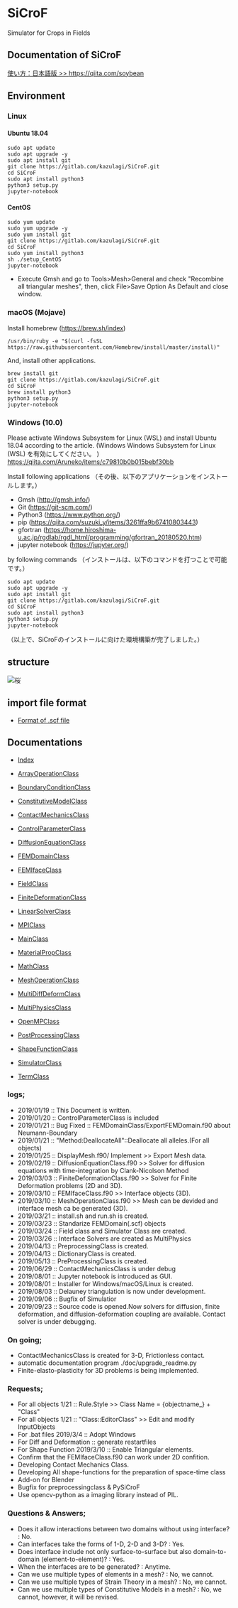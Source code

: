 # SiCroF

Simulator for Crops in Fields

## Documentation of SiCroF

[使い方：日本語版 >> ](https://qiita.com/soybean) https://qiita.com/soybean

## Environment

### Linux 

#### Ubuntu 18.04

```
sudo apt update
sudo apt upgrade -y
sudo apt install git
git clone https://gitlab.com/kazulagi/SiCroF.git
cd SiCroF
sudo apt install python3
python3 setup.py
jupyter-notebook
```

#### CentOS

```
sudo yum update
sudo yum upgrade -y
sudo yum install git
git clone https://gitlab.com/kazulagi/SiCroF.git
cd SiCroF
sudo yum install python3
sh ./setup_CentOS
jupyter-notebook
```

- Execute Gmsh and go to Tools>Mesh>General and check "Recombine all triangular meshes", then, click File>Save Option As Default  and close window.

### macOS (Mojave)


Install homebrew (https://brew.sh/index)

```
/usr/bin/ruby -e "$(curl -fsSL https://raw.githubusercontent.com/Homebrew/install/master/install)"

```

And, install other applications.


```
brew install git
git clone https://gitlab.com/kazulagi/SiCroF.git
cd SiCroF
brew install python3
python3 setup.py
jupyter-notebook
```

### Windows (10.0)

Please activate Windows Subsystem for Linux (WSL) and install Ubuntu 18.04 according to the article.
(Windows Windows Subsystem for Linux (WSL) を有効にしてください。 )
https://qiita.com/Aruneko/items/c79810b0b015bebf30bb

Install following applications 
（その後、以下のアプリケーションをインストールします。）
- Gmsh (http://gmsh.info/)
- Git (https://git-scm.com/)
- Python3 (https://www.python.org/)
- pip (https://qiita.com/suzuki_y/items/3261ffa9b67410803443)
- gfortran (https://home.hiroshima-u.ac.jp/rgdlab/rgdl_html/programming/gfortran_20180520.htm)
- jupyter notebook (https://jupyter.org/)

by following commands
（インストールは、以下のコマンドを打つことで可能です。）

```
sudo apt update
sudo apt upgrade -y
sudo apt install git
git clone https://gitlab.com/kazulagi/SiCroF.git
cd SiCroF
sudo apt install python3
python3 setup.py
jupyter-notebook
```

（以上で、SiCroFのインストールに向けた環境構築が完了しました。）

## structure
![桜](doc/UML.png)


## import file format   
- [Format of .scf file](doc/InputFileFormat.md)


## Documentations
* [Index](doc/index)   

* [ArrayOperationClass](doc/ArrayOperationClass.md)     

* [BoundaryConditionClass](doc/BoundaryConditionClass.md)       

* [ConstitutiveModelClass](doc/ConstitutiveModelClass.md)       

* [ContactMechanicsClass](doc/ContactMechanicsClass.md)        

* [ControlParameterClass](doc/ControlParameterClass.md)        

* [DiffusionEquationClass](doc/DiffusionEquationClass.md)       

* [FEMDomainClass](doc/FEMDomainClass.md)               

* [FEMIfaceClass](doc/FEMIfaceClass.md)                

* [FieldClass](doc/FieldClass.md)                   

* [FiniteDeformationClass](doc/FiniteDeformationClass.md)      

* [LinearSolverClass](doc/LinearSolverClass.md)            

* [MPIClass](doc/MPIClass.md)                     

* [MainClass](doc/MainClass.md)                    

* [MaterialPropClass](doc/MaterialPropClass.md)            

* [MathClass](doc/MathClass.md)                    

* [MeshOperationClass](doc/MeshOperationClass.md)           

* [MultiDiffDeformClass](doc/MultiDiffDeformClass.md)         

* [MultiPhysicsClass](doc/MultiPhysicsClass.md)            

* [OpenMPClass](doc/OpenMPClass.md)                  

* [PostProcessingClass](doc/PostProcessingClass.md)          

* [ShapeFunctionClass](doc/ShapeFunctionClass.md)           

* [SimulatorClass](doc/SimulatorClass.md)               

* [TermClass](doc/TermClass)                    



### logs;

- 2019/01/19 :: This Document is written.
- 2019/01/20 :: ControlParameterClass is included
- 2019/01/21 :: Bug Fixed :: FEMDomainClass/ExportFEMDomain.f90 about Neumann-Boundary
- 2019/01/21 :: "Method:DeallocateAll"::Deallocate all alleles.(For all objects)
- 2019/01/25 :: DisplayMesh.f90/ Implement >> Export Mesh data.
- 2019/02/19 :: DiffusionEquationClass.f90 >> Solver for diffusion equations with time-integration by Clank-Nicolson Method
- 2019/03/03 :: FiniteDeformationClass.f90 >> Solver for Finite Deformation problems (2D and 3D). 
- 2019/03/10 :: FEMIfaceClass.f90 >> Interface objects (3D).
- 2019/03/10 :: MeshOperationClass.f90 >> Mesh can be devided and interface mesh ca be generated (3D).
- 2019/03/21 :: install.sh and run.sh is created.
- 2019/03/23 :: Standarize FEMDomain(.scf) objects
- 2019/03/24 :: Field class and Simulator Class are created.
- 2019/03/26 :: Interface Solvers are created as MultiPhysics
- 2019/04/13 :: PreprocessingClass is created.
- 2019/04/13 :: DictionaryClass is created.
- 2019/05/13 :: PreProcessingClass is created.
- 2019/06/29 :: ContactMechanicsClass is under debug
- 2019/08/01 :: Jupyter notebook is introduced as GUI.  
- 2019/08/01 :: Installer for Windows/macOS/Linux is created. 
- 2019/08/03 :: Delauney triangulation is now under development.
- 2019/09/06 :: Bugfix of Simulatior
- 2019/09/23 :: Source code is opened.Now solvers for diffusion, finite deformation, and diffusion-deformation coupling are available. Contact solver is under debugging.

### On going;
- ContactMechanicsClass is created for 3-D, Frictionless contact.
- automatic documentation program ./doc/upgrade_readme.py
- Finite-elasto-plasticity for 3D problems is being implemented.


### Requests;
- For all objects 1/21 :: Rule.Style >> Class Name = {objectname_} + "Class"
- For all objects 1/21 :: "Class::EditorClass" >> Edit and modify InputObjects
- For .bat files 2019/3/4 :: Adopt Windows
- For Diff and Deformation :: generate restartfiles
- For Shape Function 2019/3/10 :: Enable Triangular elements. 
- Confirm that the FEMIfaceClass.f90 can work under 2D confition.
- Developing Contact Mechanics Class.
- Developing All shape-functions for the preparation of space-time class
- Add-on for Blender
- Bugfix for preprocessingclass & PySiCroF
- Use opencv-python as a imaging library instead of PIL.



### Questions & Answers;

- Does it allow interactions between two domains without using interface? : No.
- Can interfaces take the forms of 1-D, 2-D and 3-D? : Yes.
- Does interface include not only surface-to-surface but also domain-to-domain (element-to-element)? : Yes.
- When the interfaces are to be generated? : Anytime.
- Can we use multiple types of elements in a mesh? : No, we cannot. 
- Can we use multiple types of Strain Theory in a mesh? : No, we cannot. 
- Can we use multiple types of Constitutive Models in a mesh? :  No, we cannot, however, it will be revised.
